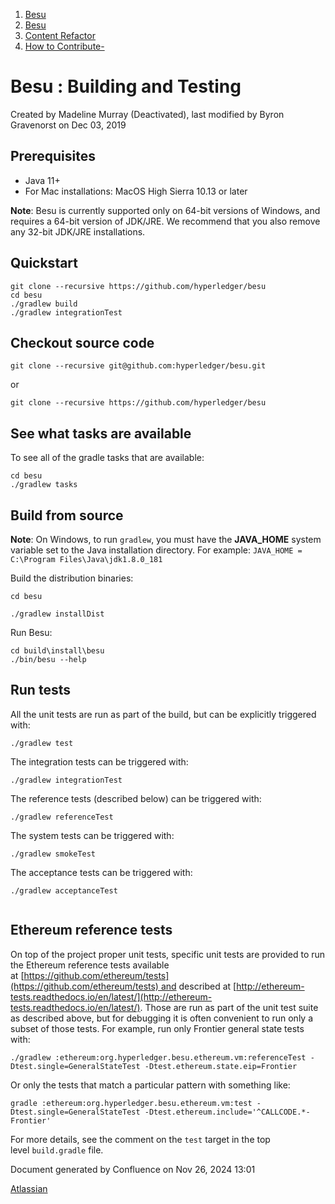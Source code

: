 1. [Besu](index.html)
2. [Besu](Besu_22151173.html)
3. [Content Refactor](Content-Refactor_22153881.html)
4. [How to Contribute-](How-to-Contribute-_22153880.html)

# Besu : Building and Testing

Created by Madeline Murray (Deactivated), last modified by Byron Gravenorst on Dec 03, 2019

## **Prerequisites**

- Java 11+
- For Mac installations: MacOS High Sierra 10.13 or later

**Note**: Besu is currently supported only on 64-bit versions of Windows, and requires a 64-bit version of JDK/JRE. We recommend that you also remove any 32-bit JDK/JRE installations.

## **Quickstart**

```
git clone --recursive https://github.com/hyperledger/besu
cd besu
./gradlew build 
./gradlew integrationTest
```

## **Checkout source code**

```
git clone --recursive git@github.com:hyperledger/besu.git
```

or

```
git clone --recursive https://github.com/hyperledger/besu
```

## **See what tasks are available**

To see all of the gradle tasks that are available:

```
cd besu
./gradlew tasks  
```

## **Build from source**

**Note**: On Windows, to run `gradlew`, you must have the **JAVA\_HOME** system variable set to the Java installation directory. For example: `JAVA_HOME = C:\Program Files\Java\jdk1.8.0_181`

Build the distribution binaries: 

`cd besu`

`./gradlew installDist`

Run Besu:

`cd build\install\besu`  
`./bin/besu --help`

## **Run tests**

All the unit tests are run as part of the build, but can be explicitly triggered with:

```
./gradlew test
```

The integration tests can be triggered with:

```
./gradlew integrationTest
```

The reference tests (described below) can be triggered with:

```
./gradlew referenceTest
```

The system tests can be triggered with:

```
./gradlew smokeTest
```

The acceptance tests can be triggered with:

```
./gradlew acceptanceTest
```

```

```

## **Ethereum reference tests**

On top of the project proper unit tests, specific unit tests are provided to run the Ethereum reference tests available at [https://github.com/ethereum/tests](https://github.com/ethereum/tests) and described at [http://ethereum-tests.readthedocs.io/en/latest/](http://ethereum-tests.readthedocs.io/en/latest/). Those are run as part of the unit test suite as described above, but for debugging it is often convenient to run only a subset of those tests. For example, run only Frontier general state tests with: 

```
./gradlew :ethereum:org.hyperledger.besu.ethereum.vm:referenceTest -Dtest.single=GeneralStateTest -Dtest.ethereum.state.eip=Frontier
```

Or only the tests that match a particular pattern with something like:

```
gradle :ethereum:org.hyperledger.besu.ethereum.vm:test -Dtest.single=GeneralStateTest -Dtest.ethereum.include='^CALLCODE.*-Frontier'
```

For more details, see the comment on the `test` target in the top level `build.gradle` file.

Document generated by Confluence on Nov 26, 2024 13:01

[Atlassian](http://www.atlassian.com/)
